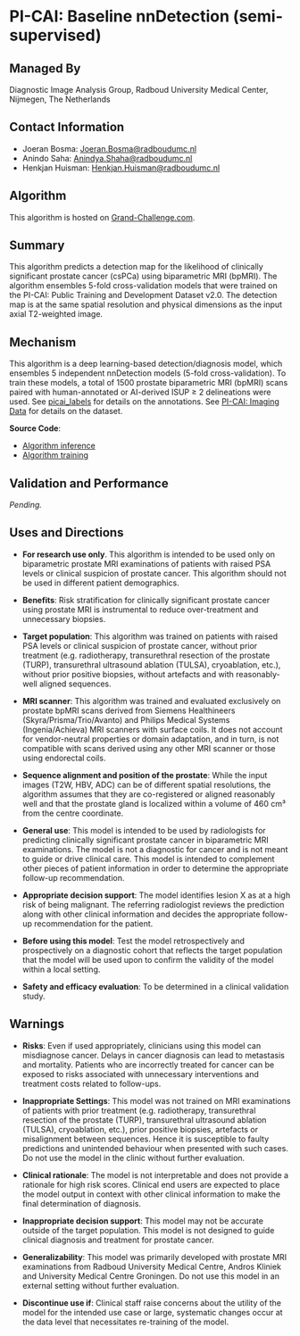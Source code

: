 # PI-CAI: Baseline nnDetection (semi-supervised)

## Managed By
Diagnostic Image Analysis Group,
Radboud University Medical Center,
Nijmegen, The Netherlands

## Contact Information
- Joeran Bosma: Joeran.Bosma@radboudumc.nl
- Anindo Saha: Anindya.Shaha@radboudumc.nl
- Henkjan Huisman: Henkjan.Huisman@radboudumc.nl

## Algorithm
This algorithm is hosted on [Grand-Challenge.com](https://grand-challenge.org/algorithms/pi-cai-baseline-nndetection-semi-supervised/).

## Summary
This algorithm predicts a detection map for the likelihood of clinically significant prostate cancer (csPCa) using biparametric MRI (bpMRI). The algorithm ensembles 5-fold cross-validation models that were trained on the PI-CAI: Public Training and Development Dataset v2.0. The detection map is at the same spatial resolution and physical dimensions as the input axial T2-weighted image.

## Mechanism
This algorithm is a deep learning-based detection/diagnosis model, which ensembles 5 independent nnDetection models  (5-fold cross-validation). To train these models, a total of 1500 prostate biparametric MRI (bpMRI) scans paired with human-annotated or AI-derived ISUP ≥ 2 delineations were used. See [picai_labels](https://github.com/DIAGNijmegen/picai_labels#annotations-and-resources) for details on the annotations. See [PI-CAI: Imaging Data](https://pi-cai.grand-challenge.org/DATA/) for details on the dataset.


**Source Code**: 
* [Algorithm inference](https://github.com/DIAGNijmegen/picai_nndetection_semi_supervised_gc_algorithm)
* [Algorithm training](https://github.com/DIAGNijmegen/picai_baseline/blob/main/nndetection_baseline.md)

## Validation and Performance
_Pending._

## Uses and Directions
- **For research use only**. This algorithm is intended to be used only on biparametric prostate MRI examinations of patients with raised PSA levels or clinical suspicion of prostate cancer. This algorithm should not be used in different patient demographics. 

- **Benefits**: Risk stratification for clinically significant prostate cancer using prostate MRI is instrumental to reduce over-treatment and unnecessary biopsies. 

- **Target population**: This algorithm was trained on patients with raised PSA levels or clinical suspicion of prostate cancer, without prior treatment  (e.g. radiotherapy, transurethral resection of the prostate (TURP), transurethral ultrasound ablation (TULSA), cryoablation, etc.), without prior positive biopsies, without artefacts and with reasonably-well aligned sequences. 

- **MRI scanner**: This algorithm was trained and evaluated exclusively on prostate bpMRI scans derived from Siemens Healthineers (Skyra/Prisma/Trio/Avanto) and Philips Medical Systems  (Ingenia/Achieva)  MRI scanners with surface coils. It does not account for vendor-neutral properties or domain adaptation, and in turn, is not compatible with scans derived using any other MRI scanner or those using endorectal coils.

- **Sequence alignment and position of the prostate**: While the input images (T2W, HBV, ADC) can be of different spatial resolutions, the algorithm assumes that they are co-registered or aligned reasonably well and that the prostate gland is localized within a volume of 460 cm³ from the centre coordinate.

- **General use**: This model is intended to be used by radiologists for predicting clinically significant prostate cancer in biparametric MRI examinations. The model is not a diagnostic for cancer and is not meant to guide or drive clinical care. This model is intended to complement other pieces of patient information in order to determine the appropriate follow-up recommendation.

- **Appropriate decision support**: The model identifies lesion X as at a high risk of being malignant. The referring radiologist reviews the prediction along with other clinical information and decides the appropriate follow-up recommendation for the patient.

- **Before using this model**: Test the model retrospectively and prospectively on a diagnostic cohort that reflects the target population that the model will be used upon to confirm the validity of the model within a local setting. 

- **Safety and efficacy evaluation**: To be determined in a clinical validation study.

## Warnings
- **Risks**: Even if used appropriately, clinicians using this model can misdiagnose cancer. Delays in cancer diagnosis can lead to metastasis and mortality. Patients who are incorrectly treated for cancer can be exposed to risks associated with unnecessary interventions and treatment costs related to follow-ups. 

- **Inappropriate Settings**: This model was not trained on MRI examinations of patients with prior treatment  (e.g. radiotherapy, transurethral resection of the prostate (TURP), transurethral ultrasound ablation (TULSA), cryoablation, etc.), prior positive biopsies, artefacts or misalignment between sequences. Hence it is susceptible to faulty predictions and unintended behaviour when presented with such cases. Do not use the model in the clinic without further evaluation. 

- **Clinical rationale**: The model is not interpretable and does not provide a rationale for high risk scores. Clinical end users are expected to place the model output in context with other clinical information to make the final determination of diagnosis.

- **Inappropriate decision support**: This model may not be accurate outside of the target population. This model is not designed to guide clinical diagnosis and treatment for prostate cancer. 

- **Generalizability**: This model was primarily developed with prostate MRI examinations from Radboud University Medical Centre,  Andros Kliniek and University Medical Centre Groningen. Do not use this model in an external setting without further evaluation.

- **Discontinue use if**: Clinical staff raise concerns about the utility of the model for the intended use case or large, systematic changes occur at the data level that necessitates re-training of the model.

